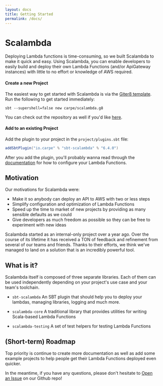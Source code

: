 ```yaml
---
layout: docs
title: Getting Started
permalink: /docs/
---
```


# Scalambda

Deploying Lambda functions is time-consuming, so we built Scalambda to make it quick and easy. Using Scalambda, you can enable developers to easily build and deploy their own Lambda Functions (and/or ApiGateway instances) with little to no effort or knowledge of AWS required.

#### Create a new Project

The easiest way to get started with Scalambda is via the [Giter8 template](https://github.com/carpe/scalambda.g8). Run the following to get started immediately:

```
sbt --supershell=false new carpe/scalambda.g8
```

You can check out the repository as well if you'd like [here](https://github.com/carpe/scalambda.g8).

#### Add to an existing Project

Add the plugin to your project in the `project/plugins.sbt` file:

```scala
addSbtPlugin("io.carpe" % "sbt-scalambda" % "6.4.0")
```

After you add the plugin, you'll probably wanna read through the [documentation](https://carpe.github.io/scalambda/docs/configuration/) for how to configure your Lambda Functions.

## Motivation

Our motivations for Scalambda were:
- Make it so anybody can deploy an API to AWS with two or less steps
- Simplify configuration and optimization of Lambda Functions
- Speed up the time to market of new projects by providing as many sensible defaults as we could
- Give developers as much freedom as possible so they can be free to experiment with new ideas

Scalambda started as an internal-only project over a year ago. Over the course of its lifetime it has received a TON of feedback and refinement from several of our teams and friends. Thanks to their efforts, we think we've managed to land on a solution that is an incredibly powerful tool.

## What is it?

Scalambda itself is composed of three separate libraries. Each of them can be used independently depending on your project's use case and your team's toolchain. 

- `sbt-scalambda` An SBT plugin that should help you to deploy your lambdas, managing libraries, logging and much more.

- `scalambda-core` A traditional library that provides utilities for writing Scala-based Lambda Functions

- `scalambda-testing` A set of test helpers for testing Lambda Functions

## (Short-term) Roadmap

Top priority is continue to create more documentation as well as add some example projects to help people get their Lambda Functions deployed even quicker. 

In the meantime, if you have any questions, please don't hesitate to [Open an Issue](https://github.com/carpe/scalambda/issues/new/choose) on our Github repo!  
